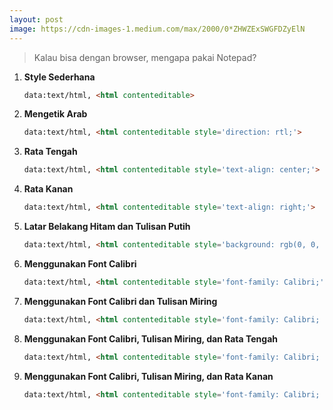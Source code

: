 ```yaml
---
layout: post
image: https://cdn-images-1.medium.com/max/2000/0*ZHWZExSWGFDZyElN
---
```


> Kalau bisa dengan browser, mengapa pakai Notepad?

1. **Style Sederhana**

	```html
	data:text/html, <html contenteditable>
	```

2. **Mengetik Arab**

	```html
	data:text/html, <html contenteditable style='direction: rtl;'>
	```

3. **Rata Tengah**

	```html
	data:text/html, <html contenteditable style='text-align: center;'>
	```

4. **Rata Kanan**

	```html
	data:text/html, <html contenteditable style='text-align: right;'>
	```

5. **Latar Belakang Hitam dan Tulisan Putih**

	```html
	data:text/html, <html contenteditable style='background: rgb(0, 0, 0); color: rgb(255, 255, 255);'>
	```

6. **Menggunakan Font Calibri**

	```html
	data:text/html, <html contenteditable style='font-family: Calibri;'>
	```

7. **Menggunakan Font Calibri dan Tulisan Miring**

	```html
	data:text/html, <html contenteditable style='font-family: Calibri; font-style: italic;'>
	```

8. **Menggunakan Font Calibri, Tulisan Miring, dan Rata Tengah**

	```html
	data:text/html, <html contenteditable style='font-family: Calibri; font-style: italic; text-align: center;'>
	```

9. **Menggunakan Font Calibri, Tulisan Miring, dan Rata Kanan**

	```html
	data:text/html, <html contenteditable style='font-family: Calibri; font-style: italic; text-align: right;'>
	```